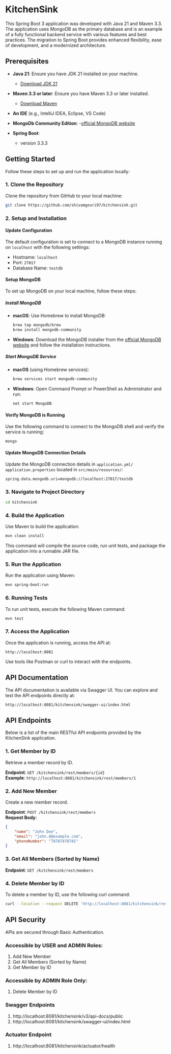 
# KitchenSink

This Spring Boot 3 application was developed with Java 21 and Maven 3.3. The application uses MongoDB as the primary database and is an example of a fully functional backend service with various features and best practices. The migration to Spring Boot provides enhanced flexibility, ease of development, and a modernized architecture.

## Prerequisites

- **Java 21**: Ensure you have JDK 21 installed on your machine.
  - [Download JDK 21](https://jdk.java.net/21/)
  
- **Maven 3.3 or later**: Ensure you have Maven 3.3 or later installed.
  - [Download Maven](https://maven.apache.org/download.cgi)
  
- **An IDE** (e.g., IntelliJ IDEA, Eclipse, VS Code)

- **MongoDb Community Edition**:
   -[official MongoDB website](https://www.mongodb.com/docs/manual/tutorial/install-mongodb-on-os-x/#std-label-install-mdb-community-macos)

- **Spring Boot**:
  - version 3.3.3

## Getting Started

Follow these steps to set up and run the application locally:

### 1. Clone the Repository

Clone the repository from GitHub to your local machine:
```bash
git clone https://github.com/shivamgouri97/kitchensink.git
```

### 2. Setup and Installation

#### Update Configuration

The default configuration is set to connect to a MongoDB instance running on `localhost` with the following settings:
- Hostname: `localhost`
- Port: `27017`
- Database Name: `testdb`

#### Setup MongoDB

To set up MongoDB on your local machine, follow these steps:

##### Install MongoDB
- **macOS**: Use Homebrew to install MongoDB:
    ```bash
    brew tap mongodb/brew
    brew install mongodb-community
    ```
- **Windows**: Download the MongoDB installer from the [official MongoDB website](https://www.mongodb.com/try/download/community) and follow the installation instructions.

##### Start MongoDB Service
- **macOS** (using Homebrew services):
    ```bash
    brew services start mongodb-community
    ```
- **Windows**:
    Open Command Prompt or PowerShell as Administrator and run:
    ```bash
    net start MongoDB
    ```

#### Verify MongoDB is Running

Use the following command to connect to the MongoDB shell and verify the service is running:
```bash
mongo
```

#### Update MongoDB Connection Details

Update the MongoDB connection details in `application.yml/ application.properties` located in `src/main/resources/`:
```properties
spring.data.mongodb.uri=mongodb://localhost:27017/testdb
```

### 3. Navigate to Project Directory
```bash
cd kitchensink
```

### 4. Build the Application

Use Maven to build the application:
```bash
mvn clean install
```
This command will compile the source code, run unit tests, and package the application into a runnable JAR file.

### 5. Run the Application

Run the application using Maven:
```bash
mvn spring-boot:run
```

### 6. Running Tests

To run unit tests, execute the following Maven command:
```bash
mvn test
```

### 7. Access the Application

Once the application is running, access the API at:
```text
http://localhost:8081
```
Use tools like Postman or curl to interact with the endpoints.

## API Documentation

The API documentation is available via Swagger UI. You can explore and test the API endpoints directly at:
```text
http://localhost:8081/kitchensink/swagger-ui/index.html
```

## API Endpoints

Below is a list of the main RESTful API endpoints provided by the KitchenSink application.

### 1. Get Member by ID
Retrieve a member record by ID.

**Endpoint**: `GET /kitchensink/rest/members/{id}`  
**Example**: `http://localhost:8081/kitchensink/rest/members/1`

### 2. Add New Member
Create a new member record.

**Endpoint**: `POST /kitchensink/rest/members`  
**Request Body**:
```json
{
    "name": "John Doe",
    "email": "john.d@example.com",
    "phoneNumber": "78787878781"
}
```

### 3. Get All Members (Sorted by Name)

**Endpoint**: `GET /kitchensink/rest/members`

### 4. Delete Member by ID
To delete a member by ID, use the following curl command:
```bash
curl --location --request DELETE 'http://localhost:8081/kitchensink/rest/members/{id}' --header 'Authorization: Basic YWRtaW46YWRtaW4=' --header 'Cookie: JSESSIONID=001B7FA34313816BD7578E60584DE6D7'
```

## API Security

APIs are secured through Basic Authentication.

### Accessible by USER and ADMIN Roles:
1. Add New Member
2. Get All Members (Sorted by Name)
3. Get Member by ID

### Accessible by ADMIN Role Only:
1. Delete Member by ID

### Swagger Endpoints

1. http://localhost:8081/kitchensink/v3/api-docs/public
2. http://localhost:8081/kitchensink/swagger-ui/index.html

### Actuator Endpoint

1. http://localhost:8081/kitchensink/actuator/health
  

